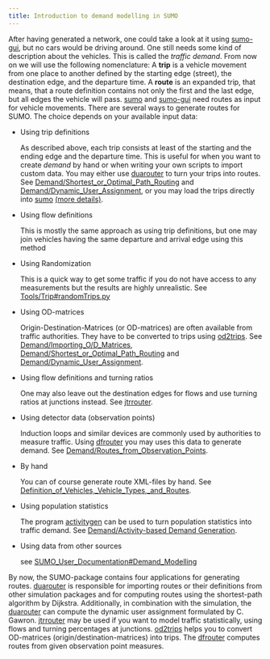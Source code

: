 ```yaml
---
title: Introduction to demand modelling in SUMO
---
```


After having generated a network, one could take a look at it using
[sumo-gui](../sumo-gui.md), but no cars would be driving around.
One still needs some kind of description about the vehicles. This is
called the *traffic demand*. From now on we will use the following
nomenclature: A **trip** is a vehicle movement from one place to another
defined by the starting edge (street), the destination edge, and the
departure time. A **route** is an expanded trip, that means, that a
route definition contains not only the first and the last edge, but all
edges the vehicle will pass. [sumo](../sumo.md) and
[sumo-gui](../sumo-gui.md) need routes as input for vehicle
movements. There are several ways to generate routes for SUMO. The
choice depends on your available input data:

- Using trip definitions

  As described above, each trip consists at least of the starting and
  the ending edge and the departure time. This is useful for when you
  want to create *demand* by hand or when writing your own scripts to
  import custom data. You may either use
  [duarouter](../duarouter.md) to turn your trips into routes.
  See
  [Demand/Shortest_or_Optimal_Path_Routing](../Demand/Shortest_or_Optimal_Path_Routing.md)
  and
  [Demand/Dynamic_User_Assignment](../Demand/Dynamic_User_Assignment.md),
  or you may load the trips directly into [sumo](../sumo.md)
  [(more details)](../Demand/Automatic_Routing.md).

- Using flow definitions

  This is mostly the same approach as using trip definitions, but one
  may join vehicles having the same departure and arrival edge using
  this method

- Using Randomization

  This is a quick way to get some traffic if you do not have access to
  any measurements but the results are highly unrealistic. See
  [Tools/Trip\#randomTrips.py](../Tools/Trip.md#randomtripspy)

- Using OD-matrices

  Origin-Destination-Matrices (or OD-matrices) are often available
  from traffic authorities. They have to be converted to trips using
  [od2trips](../od2trips.md). See
  [Demand/Importing_O/D_Matrices](../Demand/Importing_O/D_Matrices.md),
  [Demand/Shortest_or_Optimal_Path_Routing](../Demand/Shortest_or_Optimal_Path_Routing.md)
  and
  [Demand/Dynamic_User_Assignment](../Demand/Dynamic_User_Assignment.md).

- Using flow definitions and turning ratios

  One may also leave out the destination edges for flows and use
  turning ratios at junctions instead. See
  [jtrrouter](../jtrrouter.md).

- Using detector data (observation points)

  Induction loops and similar devices are commonly used by authorities
  to measure traffic. Using [dfrouter](../dfrouter.md) you may
  uses this data to generate demand. See
  [Demand/Routes_from_Observation_Points](../Demand/Routes_from_Observation_Points.md).

- By hand

  You can of course generate route XML-files by hand. See
  [Definition_of_Vehicles,_Vehicle_Types,_and_Routes](../Definition_of_Vehicles,_Vehicle_Types,_and_Routes.md).

- Using population statistics

  The program [activitygen](../activitygen.md) can be used to
  turn population statistics into traffic demand. See
  [Demand/Activity-based Demand
  Generation](../Demand/Activity-based_Demand_Generation.md).

- Using data from other sources

  see [SUMO_User_Documentation\#Demand_Modelling](../index.md#demand_modelling)

By now, the SUMO-package contains four applications for generating
routes. [duarouter](../duarouter.md) is responsible for importing
routes or their definitions from other simulation packages and for
computing routes using the shortest-path algorithm by Dijkstra.
Additionally, in combination with the simulation, the
[duarouter](../duarouter.md) can compute the dynamic user
assignment formulated by C. Gawron. [jtrrouter](../jtrrouter.md)
may be used if you want to model traffic statistically, using flows and
turning percentages at junctions. [od2trips](../od2trips.md) helps
you to convert OD-matrices (origin/destination-matrices) into trips. The
[dfrouter](../dfrouter.md) computes routes from given observation
point measures.